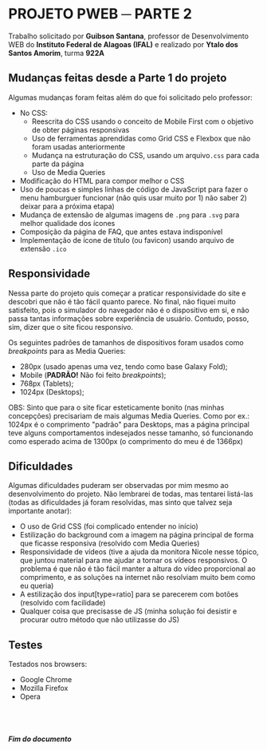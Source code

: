 # PROJETO PWEB ─ PARTE 2
Trabalho solicitado por **Guibson Santana**, professor de Desenvolvimento WEB do **Instituto Federal de Alagoas (IFAL)** e realizado por **Ytalo dos Santos Amorim**, turma **922A**

## Mudanças feitas desde a Parte 1 do projeto
Algumas mudanças foram feitas além do que foi solicitado pelo professor:

- No CSS:
    - Reescrita do CSS usando o conceito de Mobile First com o objetivo de obter páginas responsivas
    - Uso de ferramentas aprendidas como Grid CSS e Flexbox que não foram usadas anteriormente
    - Mudança na estruturação do CSS, usando um arquivo```.css``` para cada parte da página
    - Uso de Media Queries
- Modificação do HTML para compor melhor o CSS
- Uso de poucas e simples linhas de código de JavaScript para fazer o menu hamburguer funcionar (não quis usar muito por 1) não saber 2) deixar para a próxima etapa)
- Mudança de extensão de algumas imagens de ```.png``` para ```.svg``` para melhor qualidade dos ícones
- Composição da página de FAQ, que antes estava indisponível
- Implementação de ícone de título (ou favicon) usando arquivo de extensão ```.ico```

## Responsividade
Nessa parte do projeto quis começar a praticar responsividade do site e descobri que não é tão fácil quanto parece. No final, não fiquei muito satisfeito, pois o simulador do navegador não é o dispositivo em si, e não passa tantas informações sobre experiência de usuário. Contudo, posso, sim, dizer que o site ficou responsivo.

Os seguintes padrões de tamanhos de dispositivos foram usados como *breakpoints* para as Media Queries:

- 280px (usado apenas uma vez, tendo como base Galaxy Fold);
- Mobile (**PADRÃO!** Não foi feito *breakpoints*);
- 768px (Tablets);
- 1024px (Desktops);

OBS: Sinto que para o site ficar esteticamente bonito (nas minhas concepções) precisariam de mais algumas Media Queries. Como por ex.: 1024px é o comprimento "padrão" para Desktops, mas a página principal teve alguns comportamentos indesejados nesse tamanho, só funcionando como esperado acima de 1300px (o comprimento do meu é de 1366px)

## Dificuldades
Algumas dificuldades puderam ser observadas por mim mesmo ao desenvolvimento do projeto. Não lembrarei de todas, mas tentarei listá-las (todas as dificuldades já foram resolvidas, mas sinto que talvez seja importante anotar):

- O uso de Grid CSS (foi complicado entender no início)
- Estilização do background com a imagem na página principal de forma que ficasse responsiva (resolvido com Media Queries)
- Responsividade de vídeos (tive a ajuda da monitora Nicole nesse tópico, que juntou material para me ajudar a tornar os vídeos responsivos. O problema é que não é tão fácil manter a altura do vídeo proporcional ao comprimento, e as soluções na internet não resolviam muito bem como eu queria)
- A estilização dos input[type=ratio] para se parecerem com botões (resolvido com facilidade)
- Qualquer coisa que precisasse de JS (minha solução foi desistir e procurar outro método que não utilizasse do JS)

## Testes
Testados nos browsers:

- Google Chrome
- Mozilla Firefox
- Opera

<br><br>

##### Fim do documento
